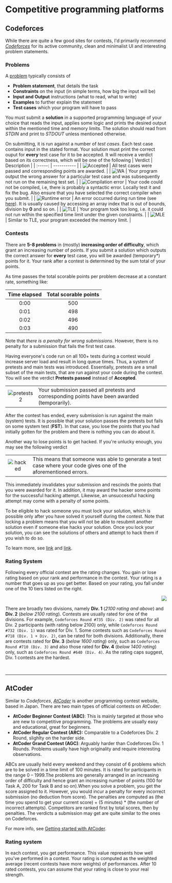 # Competitive programming platforms

## Codeforces
While there are quite a few good sites for contests, I'd primarily recommend *[Codeforces](https://codeforces.com/)* for its active community, clean and minimalist UI and interesting problem statements.

### Problems
A [problem](https://codeforces.com/problemset/problem/4/A) typically consists of
* **Problem statement**, that details the task
* **Constraints** on the input (in simple terms, how big the input will be)
* **Input and Output** instructions (what to read, what to write)
* **Examples** to further explain the statement
* **Test cases** which your program will have to pass

You must submit a **solution** in a supported programming language of your choice that reads the input, applies some logic and prints the desired output within the mentioned time and memory limits. The solution should read from *STDIN* and print to *STDOUT* unless mentioned otherwise.

On submitting, it is run against a number of *test cases*. Each test case contains input in the stated format. Your solution must print the correct ouput for **every** test case for it to be accepted. It will receive a verdict based on its correctness, which will be one of the following
| Verdict | Description |
| :-----: | ----------- |
| ![Accepted](https://user-images.githubusercontent.com/55075129/126879602-fee79da3-cfc6-4c3d-9f85-d57ffa614f7d.png) | All test cases were passed and corresponding points are awarded. |
| ![WA](https://user-images.githubusercontent.com/55075129/126879515-6c366c46-6f93-4425-88ee-2ada0bdf01d7.png) | Your program output the wrong answer for a particular test case and was subsequently not run on the remaining test set. |
| ![Compilation error](https://user-images.githubusercontent.com/55075129/126879513-19aa11f7-79d8-4396-b07b-7228d438b7d4.png) | Your code could not be compiled, i.e, there is probably a syntactic error. Locally test it and fix the bug. Also ensure that you have selected the correct compiler when you submit. |
| ![Runtime error](https://user-images.githubusercontent.com/55075129/126879510-c67e3063-201b-45fe-b0de-74b229364ae7.png) | An error occurred during run time (see [here](https://stackoverflow.com/questions/19763756/what-is-a-runtime-error)). It is usually caused by accessing an array index that is out of bounds, division by **0** and so on. |
| ![TLE](https://user-images.githubusercontent.com/55075129/126879511-b057225a-84de-45a5-9f08-aa034a05741e.png) | Your program took too long, i.e. it could not run within the specified time limit under the given constraints. |
| ![MLE](https://user-images.githubusercontent.com/55075129/126879512-bca55dcb-7892-4f20-96fb-5fd11ed39320.png) | Similar to TLE, your program exceeded the memory limit. |

### Contests
There are **5-8 problems** in (mostly) **increasing order of difficulty**, which grant an increasing number of points. If you submit a solution which outputs the correct answer for **every** test case, you will be awarded (temporary*) points for it. Your rank after a contest is determined by the sum total of your points.

As time passes the total scorable points per problem decrease at a constant rate, something like:

| Time elapsed | Total scorable points |
| :---: | :---: |
| 0:00 | 500 |
| 0:01 | 498 |
| 0:02 | 496 |
| 0:03 | 490 |

Note that *there is a penalty for wrong submissions*. However, there is no penalty for a submission that fails the first test case.

Having everyone's code run on all 100+ tests during a contest would increase server load and result in long queue times. Thus, a system of pretests and main tests was introduced. Essentially, pretests are a small subset of the main tests, that are run against your code during the contest. You will see the verdict **Pretests passed** instead of **Accepted**.

| | |
| :---: | --- |
| ![pretests2](https://user-images.githubusercontent.com/55075129/126881634-2dba8b79-b3d9-4db8-b49b-aab1f12add51.png) | Your submission passed all pretests and corresponding points have been awarded (temporarily). |

After the contest has ended, every submission is run against the main (system) tests. It is possible that your solution passes the pretests but fails on some system test (**FST**). In that case, you lose the points that you had initially gotten for the problem and there is nothing you can do about it.

Another way to lose points is to get hacked. If you're unlucky enough, you may see the following verdict

| | |
| :---: | :--- |
| ![hacked](https://user-images.githubusercontent.com/55075129/126881518-c45698eb-58f3-4944-b79c-200ceb5a0f93.png) | This means that someone was able to generate a test case where your code gives one of the aforementioned errors. |

This immediately invalidates your submission and rescinds the points that you were awarded for it. In addition, it may award the hacker some points for the successful hacking attempt. Likewise, an unsuccessful hacking attempt may come with a penalty of some points.

To be eligible to hack someone you must lock your solution, which is possible only after you have solved it yourself during the contest. Note that locking a problem means that you will not be able to resubmit another solution even if someone else hacks your solution. Once you lock your solution, you can see the solutions of others and attempt to hack them if you wish to do so.

To learn more, see [link](https://codeforces.com/blog/entry/456) and [link](https://codeforces.com/blog/entry/4088).

### Rating System
Following every official contest are the rating changes. You gain or lose rating based on your rank and performance in the contest. Your rating is a number that goes up as you get better. Based on your rating, you fall under one of the 10 tiers listed on the right.

<img align="right" src="https://user-images.githubusercontent.com/55075129/126892885-b464c9f1-8eeb-4ffa-b49e-fa6f2e68384f.png"/>
<br/>

There are broadly two divisions, namely **Div. 1** (*2100 rating and above*) and **Div. 2** (*below 2100 rating*). Contests are usually rated for one of the divisions. For example, `Codeforces Round #735 (Div. 2)` was rated for all Div. 2 participants (with rating below 2100) only, while `Codeforces Round #732 (Div. 1)` was rated for Div. 1. Some contests such as `Codeforces Round #718 (Div. 1 + Div. 2)`, can be rated for both divisions. Additionally, there are contests rated for **Div. 3** (*below 1600 rating*) only, such as `Codeforces Round #710 (Div. 3)` and also those rated for **Div. 4** (*below 1400 rating*) only, such as `Codeforces Round #640 (Div. 4)`. As the rating caps suggest, Div. 1 contests are the hardest.

<br/>

---

## AtCoder
Similar to *Codeforces*, *[AtCoder](https://atcoder.jp/)* is another programming contest website, based in Japan. There are two main types of official contests on AtCoder:
* **AtCoder Beginner Contest (ABC)**: This is mainly targeted at those who are new to competitive programming. The problems are usually easy and educational, great for beginners.
* **AtCoder Regular Contest (ARC):** Comparable to a Codeforces Div. 2 Round, slighlty on the harder side.
* **AtCoder Grand Contest (AGC)**: Arguably harder than Codeforces Div. 1 Rounds. Problems usually have high originality and require interesting observations.

ABCs are usually held every weekend and they consist of 6 problems which are to be solved in a time limit of 100 minutes. It is rated for participants in the range 0 – 1999.The problems are generally arranged in an increasing order of difficulty and hence grant an increasing number of points (100 for Task A, 200 for Task B and so on).When you solve a problem, you get the score assigned to it. However, you would incur a penalty for every incorrect submission (no deduction from score). The penalties are computed as (the time you spend to get your current score) + (5 minutes) * (the number of incorrect attempts).  Competitors are ranked first by total scores, then by penalties. The verdicts a submission may get are quite similar to the ones on Codeforces.

For more info, see [Getting started with AtCoder](https://atcoder.jp/posts/2).

### Rating system
In each contest, you get performance. This value represents how well you've performed in a contest. Your rating is computed as the weighted average (recent contests have more weights) of performances. After 10 rated contests, you can assume that your rating is close to your real strength.
